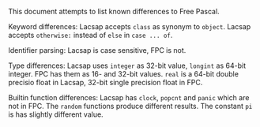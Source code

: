 This document attempts to list known differences to Free Pascal.

Keyword differences:
     Lacsap accepts `class` as synonym to `object`. 
     Lacsap accepts `otherwise:` instead of `else` in `case ... of`. 

Identifier parsing:
     Lacsap is case sensitive, FPC is not.

Type differences:
     Lacsap uses `integer` as 32-bit value, `longint` as 64-bit
     integer. FPC has them as 16- and 32-bit values.
     `real` is a 64-bit double precisio float in Lacsap, 32-bit single
     precision float in FPC.


Builtin function differences:
     Lacsap has `clock`, `popcnt` and `panic` which are not in FPC.
     The `random` functions produce different results.
     The constant `pi` is has slightly different value.
